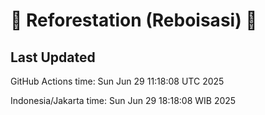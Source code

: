 
# 🌳 Reforestation (Reboisasi) 🌲

## Last Updated

GitHub Actions time: Sun Jun 29 11:18:08 UTC 2025

Indonesia/Jakarta time: Sun Jun 29 18:18:08 WIB 2025
